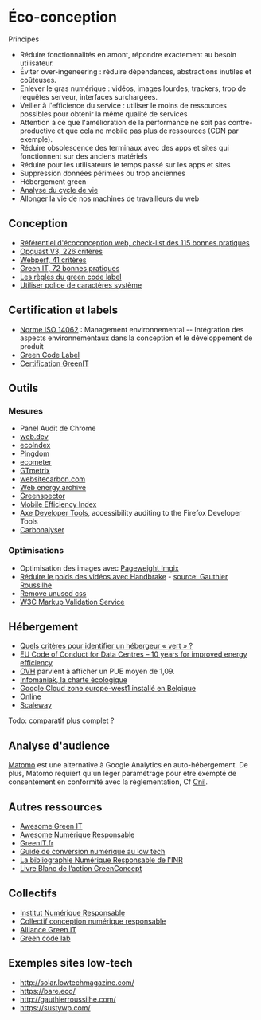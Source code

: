 # Éco-conception

Principes

* Réduire fonctionnalités en amont, répondre exactement au besoin utilisateur.
* Éviter over-ingeneering : réduire dépendances, abstractions inutiles et coûteuses.
* Enlever le gras numérique : vidéos, images lourdes, trackers, trop de requêtes serveur, interfaces surchargées.
* Veiller à l'efficience du service : utiliser le moins de ressources possibles pour obtenir la même qualité de services
* Attention à ce que l'amélioration de la performance ne soit pas contre-productive et que cela ne mobile pas plus de ressources (CDN par exemple).
* Réduire obsolescence des terminaux avec des apps et sites qui fonctionnent sur des anciens matériels
* Réduire pour les utilisateurs le temps passé sur les apps et sites
* Suppression données périmées ou trop anciennes
* Hébergement green
* [Analyse du cycle de vie](https://fr.wikipedia.org/wiki/Analyse_du_cycle_de_vie)
* Allonger la vie de nos machines de travailleurs du web

## Conception

* [Référentiel d'écoconception web, check-list des 115 bonnes pratiques](https://collectif.greenit.fr/ecoconception-web/115-bonnes-pratiques-eco-conception_web.html)
* [Opquast V3, 226 critères](https://checklists.opquast.com/fr/oqs-v3/)
* [Webperf, 41 critères](https://checklists.opquast.com/webperf/)
* [Green IT, 72 bonnes pratiques](https://checklists.opquast.com/greenit/)
* [Les règles du green code label](https://label.greencodelab.org/green-code-label-detail/)
* [Utiliser police de caractères système](https://css-tricks.com/snippets/css/font-stacks/)

## Certification et labels

* [Norme ISO 14062](https://www.iso.org/fr/standard/33020.html) : Management environnemental -- Intégration des aspects environnementaux dans la conception et le développement de produit
* [Green Code Label](https://www.greencodelab.org/eco-conception-logicielle/un-label-deco-conception-numerique-pour-plus-de-sobriete/)
* [Certification GreenIT](https://www.greenit.fr/formations/)

## Outils

### Mesures

* Panel Audit de Chrome
* [web.dev](https://web.dev/)
* [ecoIndex](http://www.ecoindex.fr)
* [Pingdom](https://tools.pingdom.com/)
* [ecometer](http://www.ecometer.org/)
* [GTmetrix](https://gtmetrix.com/)
* [websitecarbon.com](https://www.websitecarbon.com/)
* [Web energy archive](https://wea.greencodelab.org/fr/)
* [Greenspector](https://greenspector.com)
* [Mobile Efficiency Index](https://mobile-efficiency-index.com/)
* [Axe Developer Tools](https://addons.mozilla.org/fr/firefox/addon/axe-devtools/), accessibility auditing to the Firefox Developer Tools
* [Carbonalyser](https://theshiftproject.org/carbonalyser-extension-navigateur/)

### Optimisations

* Optimisation des images avec [Pageweight Imgix](https://pageweight.imgix.com/)
* [Réduire le poids des vidéos avec Handbrake](https://handbrake.fr/) - [source: Gauthier Roussilhe](http://gauthierroussilhe.com/fr/posts/convert-low-tech#video)
* [Remove unused css](https://unused-css.com/)
* [W3C Markup Validation Service](https://validator.w3.org/)

## Hébergement

* [Quels critères pour identifier un hébergeur « vert » ?](https://www.greenit.fr/2009/05/18/quels-criteres-pour-identifier-un-hebergeur-vert/)
* [EU Code of Conduct for Data Centres – 10 years for improved energy efficiency](https://ec.europa.eu/jrc/en/news/eu-code-conduct-data-centres-10-years-improved-energy-efficiency)
* [OVH](https://www.ovh.com/fr/apropos/green-it.xml) parvient à afficher un PUE moyen de 1,09.
* [Infomaniak, la charte écologique](https://www.infomaniak.com/fr/hebergeur-ecologique/charte-ecologique)
* [Google Cloud zone europe-west1 installé en Belgique](https://sustainability.google/projects/belgium-solar/)
* [Online](https://pue.online.net/fr)
* [Scaleway](https://www.scaleway.com/pdf/iliad-dc3.pdf)

Todo: comparatif plus complet ?

## Analyse d'audience

[Matomo](https://matomo.org/) est une alternative à Google Analytics en auto-hébergement. De plus, Matomo requiert qu'un léger paramétrage pour être exempté de consentement en conformité avec la règlementation, Cf [Cnil](https://www.cnil.fr/fr/solutions-pour-les-cookies-de-mesure-daudience).

## Autres ressources

* [Awesome Green IT](https://github.com/alvessteve/awesome-green-it)
* [Awesome Numérique Responsable](https://github.com/cyrildotcc/awesome-numerique-responsable)
* [GreenIT.fr](https://www.greenit.fr/)
* [Guide de conversion numérique au low tech](http://gauthierroussilhe.com/fr/posts/convert-low-tech)
* [La bibliographie Numérique Responsable de l'INR](https://www.zotero.org/groups/2401058/inr_public/library)
* [Livre Blanc de l’action GreenConcept](http://www.greenconcept-innovation.fr/wp-content/uploads/2020/02/greenconcept_21022020.pdf)

## Collectifs

* [Institut Numérique Responsable](https://institutnr.org/)
* [Collectif conception numérique responsable](https://collectif.greenit.fr/)
* [Alliance Green IT](http://alliancegreenit.org)
* [Green code lab](https://www.greencodelab.org/)

## Exemples sites low-tech

* http://solar.lowtechmagazine.com/
* https://bare.eco/
* http://gauthierroussilhe.com/
* https://sustywp.com/
